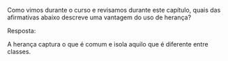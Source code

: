 Como vimos durante o curso e revisamos durante este capítulo, quais das afirmativas abaixo descreve uma vantagem do uso de herança?

Resposta:

A herança captura o que é comum e isola aquilo que é diferente entre classes.